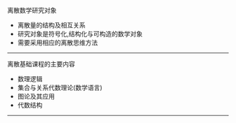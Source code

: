 离散数学研究对象

- 离散量的结构及相互关系
- 研究对象是符号化,结构化与可构造的数学对象
- 需要采用相应的离散思维方法

---

离散基础课程的主要内容

- 数理逻辑
- 集合与关系代数理论(数学语言)
- 图论及其应用
- 代数结构

---



